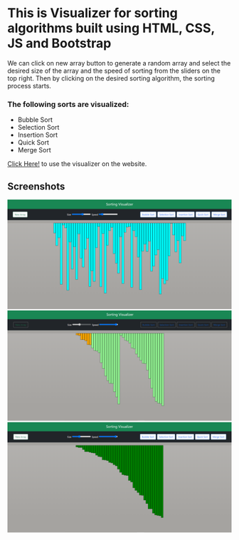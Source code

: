 # This is Visualizer for sorting algorithms built using HTML, CSS, JS and Bootstrap
We can click on new array button to generate a random array and select the desired size of the array and the speed of sorting from the sliders on the top right.
Then by clicking on the desired sorting algorithm, the sorting process starts.

### The following sorts are visualized:
- Bubble Sort 
- Selection Sort
- Insertion Sort
- Quick Sort
- Merge Sort

[Click Here!](https://harrycurry25.github.io/Sorting_Visualizer/) to use the visualizer on the website.
## Screenshots
<img src="image_1.png"> <br/>
<img src="image_2.png"> <br/>
<img src="image_3.png"> <br/>
